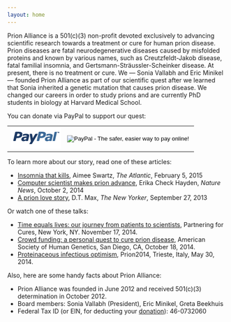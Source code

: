 ```yaml
---
layout: home
---
```


Prion Alliance is a 501(c)(3) non-profit devoted exclusively to advancing scientific research towards a treatment or cure for human prion disease. Prion diseases are fatal neurodegenerative diseases caused by misfolded proteins and known by various names, such as Creutzfeldt-Jakob disease, fatal familial insomnia, and Gertsmann-Str&auml;ussler-Scheinker disease. At present, there is no treatment or cure. We &mdash; Sonia Vallabh and Eric Minikel &mdash; founded Prion Alliance as part of our scientific quest after we learned that Sonia inherited a genetic mutation that causes prion disease. We changed our careers in order to study prions and are currently PhD students in biology at Harvard Medical School.

You can donate via PayPal to support our quest:

<table class="table" border="0" cellpadding="0" cellspacing="0" width="100%">
<tr>
<td width="116"><img title="paypal" src="/media/base/paypal.png" alt="PayPal logo" width="116" height="50" /></td>
<td>
<form action="https://www.paypal.com/cgi-bin/webscr" method="post"><input type="hidden" name="cmd" value="_s-xclick" />
<input type="hidden" name="hosted_button_id" value="9FU3LLRQXKYYL" />
<input type="image" name="submit" src="https://www.paypalobjects.com/en_US/i/btn/btn_donateCC_LG.gif" alt="PayPal - The safer, easier way to pay online!" />
<img src="https://www.paypalobjects.com/en_US/i/scr/pixel.gif" alt="" width="1" height="1" border="0" /></form>
</td>
</tr>
</table>

To learn more about our story, read one of these articles:

+ [Insomnia that kills](http://goo.gl/0tnV3v), Aimee Swartz, *The Atlantic*, February 5, 2015
+ [Computer scientist makes prion advance](http://goo.gl/gHUHdv), Erika Check Hayden, *Nature News*, October 2, 2014
+ [A prion love story](http://nyr.kr/16GgtZY), D.T. Max, *The New Yorker*, September 27, 2013

Or watch one of these talks:

+ [Time equals lives: our journey from patients to scientists](http://youtu.be/OZZbNIFKc4k), Partnering for Cures, New York, NY. November 17, 2014.
+ [Crowd funding: a personal quest to cure prion disease](http://youtu.be/d9d_8SzXfIc), American Society of Human Genetics, San Diego, CA, October 18, 2014. 
+ [Proteinaceous infectious optimism](http://youtu.be/yD5Oi-eh0Hc), Prion2014, Trieste, Italy, May 30, 2014. 

Also, here are some handy facts about Prion Alliance:

+ Prion Alliance was founded in June 2012 and received 501(c)(3) determination in October 2012.
+ Board members: Sonia Vallabh (President), Eric Minikel, Greta Beekhuis
+ Federal Tax ID (or EIN, for deducting your [donation](/donate/)): 46-0732060

